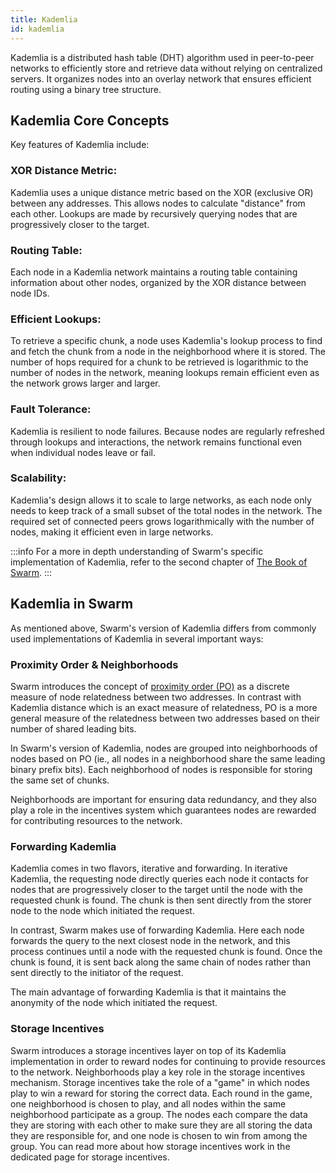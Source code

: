 ```yaml
---
title: Kademlia
id: kademlia
---
```



Kademlia is a distributed hash table (DHT) algorithm used in peer-to-peer networks to efficiently store and retrieve data without relying on centralized servers. It organizes nodes into an overlay network that ensures efficient routing using a binary tree structure.

## Kademlia Core Concepts

Key features of Kademlia include:

### **XOR Distance Metric**: 
Kademlia uses a unique distance metric based on the XOR (exclusive OR) between any addresses. This allows nodes to calculate "distance" from each other. Lookups are made by recursively querying nodes that are progressively closer to the target. 

### **Routing Table**: 
Each node in a Kademlia network maintains a routing table containing information about other nodes, organized by the XOR distance between node IDs. 

### **Efficient Lookups**: 

To retrieve a specific chunk, a node uses Kademlia's lookup process to find and fetch the chunk from a node in the neighborhood where it is stored. The number of hops required for a chunk to be retrieved is logarithmic to the number of nodes in the network, meaning lookups remain efficient even as the network grows larger and larger.


### **Fault Tolerance**: 
Kademlia is resilient to node failures. Because nodes are regularly refreshed through lookups and interactions, the network remains functional even when individual nodes leave or fail.

### **Scalability**: 
Kademlia's design allows it to scale to large networks, as each node only needs to keep track of a small subset of the total nodes in the network. The required set of connected peers grows logarithmically with the number of nodes, making it efficient even in large networks.


:::info
For a more in depth understanding of Swarm's specific implementation of Kademlia, refer to the second chapter of [The Book of Swarm](https://www.ethswarm.org/the-book-of-swarm-2.pdf).
:::

## Kademlia in Swarm 

As mentioned above, Swarm's version of Kademlia differs from commonly used implementations of Kademlia in several important ways:

### Proximity Order & Neighborhoods

Swarm introduces the concept of [proximity order (PO)](/docs/learn/glossary#proximity-order-po) as a discrete measure of node relatedness between two addresses. In contrast with Kademlia distance which is an exact measure of relatedness, PO is a more general measure of the relatedness between two addresses based on their number of shared leading bits.

In Swarm's version of Kademlia, nodes are grouped into neighborhoods of nodes based on PO (ie., all nodes in a neighborhood share the same leading binary prefix bits). Each neighborhood of nodes is responsible for storing the same set of chunks. 

Neighborhoods are important for ensuring data redundancy, and they also play a role in the incentives system which guarantees nodes are rewarded for contributing resources to the network.

### Forwarding Kademlia

Kademlia comes in two flavors, iterative and forwarding. In iterative Kademlia, the requesting node directly queries each node it contacts for nodes that are progressively closer to the target until the node with the requested chunk is found. The chunk is then sent directly from the storer node to the node which initiated the request.

In contrast, Swarm makes use of forwarding Kademlia. Here each node forwards the query to the next closest node in the network, and this process continues until a node with the requested chunk is found. Once the chunk is found, it is sent back along the same chain of nodes rather than sent directly to the initiator of the request.

The main advantage of forwarding Kademlia is that it maintains the anonymity of the node which initiated the request.

### Storage Incentives

Swarm introduces a storage incentives layer on top of its Kademlia implementation in order to reward nodes for continuing to provide resources to the network. Neighborhoods play a key role in the storage incentives mechanism. Storage incentives take the role of a "game" in which nodes play to win a reward for storing the correct data. Each round in the game, one neighborhood is chosen to play, and all nodes within the same neighborhood participate as a group. The nodes each compare the data they are storing with each other to make sure they are all storing the data they are responsible for, and one node is chosen to win from among the group. You can read more about how storage incentives work in the dedicated page for storage incentives. 